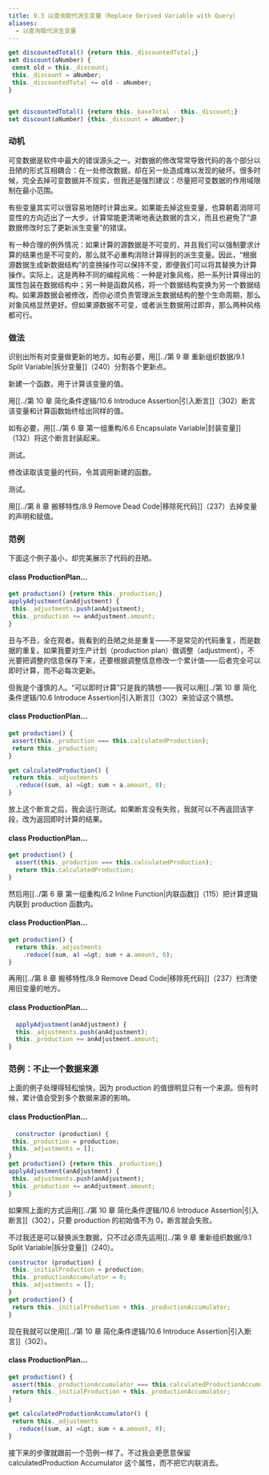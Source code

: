 ```yaml
---
title: 9.3 以查询取代派生变量（Replace Derived Variable with Query）
aliases:
  - 以查询取代派生变量
---
```


```js
get discountedTotal() {return this._discountedTotal;}
set discount(aNumber) {
 const old = this._discount;
 this._discount = aNumber;
 this._discountedTotal += old - aNumber;
}


get discountedTotal() {return this._baseTotal - this._discount;}
set discount(aNumber) {this._discount = aNumber;}
```

### 动机

可变数据是软件中最大的错误源头之一。对数据的修改常常导致代码的各个部分以丑陋的形式互相耦合：在一处修改数据，却在另一处造成难以发现的破坏。很多时候，完全去掉可变数据并不现实，但我还是强烈建议：尽量把可变数据的作用域限制在最小范围。

有些变量其实可以很容易地随时计算出来。如果能去掉这些变量，也算朝着消除可变性的方向迈出了一大步。计算常能更清晰地表达数据的含义，而且也避免了“源数据修改时忘了更新派生变量”的错误。

有一种合理的例外情况：如果计算的源数据是不可变的，并且我们可以强制要求计算的结果也是不可变的，那么就不必重构消除计算得到的派生变量。因此，“根据源数据生成新数据结构”的变换操作可以保持不变，即便我们可以将其替换为计算操作。实际上，这是两种不同的编程风格：一种是对象风格，把一系列计算得出的属性包装在数据结构中；另一种是函数风格，将一个数据结构变换为另一个数据结构。如果源数据会被修改，而你必须负责管理派生数据结构的整个生命周期，那么对象风格显然更好。但如果源数据不可变，或者派生数据用过即弃，那么两种风格都可行。

### 做法

识别出所有对变量做更新的地方。如有必要，用[[../第 9 章 重新组织数据/9.1 Split Variable|拆分变量]]（240）分割各个更新点。

新建一个函数，用于计算该变量的值。

用[[../第 10 章 简化条件逻辑/10.6 Introduce Assertion|引入断言]]（302）断言该变量和计算函数始终给出同样的值。

如有必要，用[[../第 6 章 第一组重构/6.6 Encapsulate Variable|封装变量]]（132）将这个断言封装起来。

测试。

修改读取该变量的代码，令其调用新建的函数。

测试。

用[[../第 8 章 搬移特性/8.9 Remove Dead Code|移除死代码]]（237）去掉变量的声明和赋值。

### 范例

下面这个例子虽小，却完美展示了代码的丑陋。

#### class ProductionPlan...

```js
get production() {return this._production;}
applyAdjustment(anAdjustment) {
 this._adjustments.push(anAdjustment);
 this._production += anAdjustment.amount;
}
```

丑与不丑，全在观者。我看到的丑陋之处是重复——不是常见的代码重复，而是数据的重复。如果我要对生产计划（production plan）做调整（adjustment），不光要把调整的信息保存下来，还要根据调整信息修改一个累计值——后者完全可以即时计算，而不必每次更新。

但我是个谨慎的人。“可以即时计算”只是我的猜想——我可以用[[../第 10 章 简化条件逻辑/10.6 Introduce Assertion|引入断言]]（302）来验证这个猜想。

#### class ProductionPlan...

```js
get production() {
 assert(this._production === this.calculatedProduction);
 return this._production;
}

get calculatedProduction() {
 return this._adjustments
  .reduce((sum, a) =&gt; sum + a.amount, 0);
}
```

放上这个断言之后，我会运行测试。如果断言没有失败，我就可以不再返回该字段，改为返回即时计算的结果。

#### class ProductionPlan...

```js
get production() {
  assert(this._production === this.calculatedProduction);
  return this.calculatedProduction;
}
```

然后用[[../第 6 章 第一组重构/6.2 Inline Function|内联函数]]（115）把计算逻辑内联到 production 函数内。

#### class ProductionPlan...

```js
get production() {
  return this._adjustments
    .reduce((sum, a) =&gt; sum + a.amount, 0);
}
```

再用[[../第 8 章 搬移特性/8.9 Remove Dead Code|移除死代码]]（237）扫清使用旧变量的地方。

#### class ProductionPlan...

```js
  applyAdjustment(anAdjustment) {
  this._adjustments.push(anAdjustment);
  this._production += anAdjustment.amount;
}
```

### 范例：不止一个数据来源

上面的例子处理得轻松愉快，因为 production 的值很明显只有一个来源。但有时候，累计值会受到多个数据来源的影响。

#### class ProductionPlan...

```js
  constructor (production) {
 this._production = production;
 this._adjustments = [];
}
get production() {return this._production;}
applyAdjustment(anAdjustment) {
 this._adjustments.push(anAdjustment);
 this._production += anAdjustment.amount;
}
```

如果照上面的方式运用[[../第 10 章 简化条件逻辑/10.6 Introduce Assertion|引入断言]]（302），只要 production 的初始值不为 0，断言就会失败。

不过我还是可以替换派生数据，只不过必须先运用[[../第 9 章 重新组织数据/9.1 Split Variable|拆分变量]]（240）。

```js
constructor (production) {
 this._initialProduction = production;
 this._productionAccumulator = 0;
 this._adjustments = [];
}
get production() {
 return this._initialProduction + this._productionAccumulator;
}
```

现在我就可以使用[[../第 10 章 简化条件逻辑/10.6 Introduce Assertion|引入断言]]（302）。

#### class ProductionPlan...

```js
get production() {
 assert(this._productionAccumulator === this.calculatedProductionAccumulator);
 return this._initialProduction + this._productionAccumulator;
}

get calculatedProductionAccumulator() {
 return this._adjustments
  .reduce((sum, a) =&gt; sum + a.amount, 0);
}
```

接下来的步骤就跟前一个范例一样了。不过我会更愿意保留 calculatedProduction Accumulator 这个属性，而不把它内联消去。